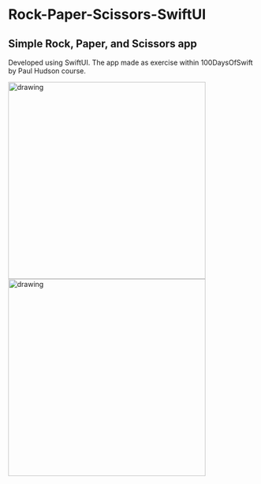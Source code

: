 # Rock-Paper-Scissors-SwiftUI
## Simple Rock, Paper, and Scissors app 
Developed using SwiftUI. The app made as exercise within 100DaysOfSwift by Paul Hudson course.

<img src="https://user-images.githubusercontent.com/37950576/205490750-33a3b4ce-54a1-44e3-8ae3-89355c056a7e.png" alt="drawing" width="400"/>
<img src="https://user-images.githubusercontent.com/37950576/205490905-3ddb6fc4-0679-4455-8c99-2096d20b2c91.png" alt="drawing" width="400"/>
